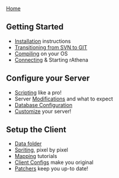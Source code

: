 [Home](home)
## Getting Started
* [Installation](installations) instructions
* [Transitioning from SVN to GIT](http://rathena.org/board/topic/87120-transitioning-from-svn-to-git/)
* [Compiling](compiling) on your OS
* [Connecting](connecting) & Starting rAthena

## Configure your Server
* [Scripting](scripting) like a pro!
* Server [Modifications](modifications) and what to expect
* [Database Configuration](Database-Configuration)
* [Customize](customizing) your server!

## Setup the Client
* [Data folder](Data-Folder)
* [Spriting](spriting), pixel by pixel
* [Mapping](mapping) tutorials
* [Client Configs](diff) make you original
* [Patchers](patchers) keep you up-to date!